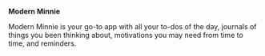 **Modern Minnie**

Modern Minnie is your go-to app with all your to-dos of the day, journals of things you been thinking about, motivations you may need from time to time, and reminders. 
